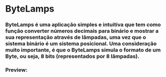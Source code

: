 # ByteLamps

### ByteLamps é uma aplicação simples e intuitiva que tem como função converter números decimais para binário e mostrar a sua representação através de lâmpadas, uma vez que o sistema binário é um sistema posicional. Uma consideração muito importante, é que o ByteLamps simula o formato de um Byte, ou seja, 8 bits (representados por 8 lâmpadas).

### Preview:
